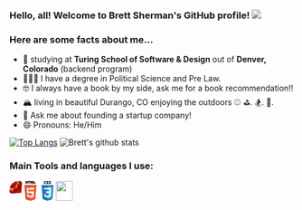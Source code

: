 ### Hello, all! Welcome to Brett Sherman's GitHub profile! <img src="https://raw.githubusercontent.com/MartinHeinz/MartinHeinz/master/wave.gif" width="30px">

### Here are some facts about me...

- 📖 studying at **Turing School of Software & Design** out of **Denver, Colorado** (backend program)
- 👨🏼‍🎓 I have a degree in Political Science and Pre Law. 
- 🤓 I always have a book by my side, ask me for a book recommendation!!
- 🏔 living in beautiful Durango, CO enjoying the outdoors ⚾️  ⛳️. 🏂. 🧗. 
- 💬 Ask me about founding a startup company!
- 😄 Pronouns: He/Him

[![Top Langs](https://github-readme-stats.vercel.app/api/top-langs/?username=BJSherman80)](https://github.com/BJSherman80/github-readme-stats)
![Brett's github stats](https://github-readme-stats.vercel.app/api?username=BJSHerman80&show_icons=true&theme=vision-friendly-dark)

### Main Tools and languages I use: 

<img align="left" alt="ruby photo" width="22px" src="https://raw.githubusercontent.com/github/explore/80688e429a7d4ef2fca1e82350fe8e3517d3494d/topics/ruby/ruby.png" /><img align="left" alt="html photo" height="35px" width="30px" src="https://raw.githubusercontent.com/github/explore/80688e429a7d4ef2fca1e82350fe8e3517d3494d/topics/html/html.png" /><img align="left" alt="css photo" height="35px" width="30px" src="https://raw.githubusercontent.com/github/explore/80688e429a7d4ef2fca1e82350fe8e3517d3494d/topics/css/css.png" /><img align="left" height="35px" width="30px" src=https://eggerapps.at/pgcommander/img/pg-commander-icon.png /> 
<!--
**BJSherman80/BJSherman80** is a ✨ _special_ ✨ repository because its `README.md` (this file) appears on your GitHub profile.



